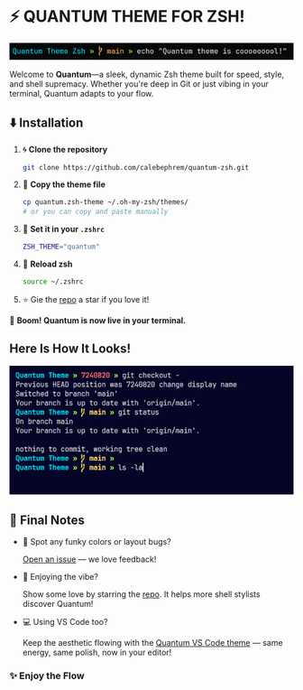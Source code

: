 # ⚡ QUANTUM THEME FOR ZSH!

![Preview](https://github.com/calebephrem/quantum-zsh/blob/main/assets/preview.png?raw=true)

Welcome to **Quantum**—a sleek, dynamic Zsh theme built for speed, style, and shell supremacy. Whether you're deep in Git or just vibing in your terminal, Quantum adapts to your flow.

## ⬇️ Installation

1. 🌀 **Clone the repository**

   ```sh
   git clone https://github.com/calebephrem/quantum-zsh.git
   ```

2. 📁 **Copy the theme file**

   ```sh
   cp quantum.zsh-theme ~/.oh-my-zsh/themes/
   # or you can copy and paste manually
   ```

3. 📝 **Set it in your `.zshrc`**

   ```sh
   ZSH_THEME="quantum"
   ```

4. 🔄 **Reload zsh**

   ```sh
   source ~/.zshrc
   ```

5. ⭐ Gie the [repo](https://github.com/calebephrem/quantum-zsh) a star if you love it!

🎉 **Boom! Quantum is now live in your terminal.**

## Here Is How It Looks!

![screenshot](https://github.com/calebephrem/quantum-zsh/blob/main/assets/screenshot.png?raw=true)

## 🚀 Final Notes

- 🧐 Spot any funky colors or layout bugs?

  [Open an issue](https://github.com/calebephrem/quantum-zsh/issues) — we love feedback!

- 🌟 Enjoying the vibe?

  Show some love by starring the [repo](https://github.com/calebephrem/quantum-zsh). It helps more shell stylists discover Quantum!

- 💻 Using VS Code too?

  Keep the aesthetic flowing with the [Quantum VS Code theme](https://marketplace.visualstudio.com/items?itemName=CalebEphrem.quantum) — same energy, same polish, now in your editor!

### ✨ Enjoy the Flow

